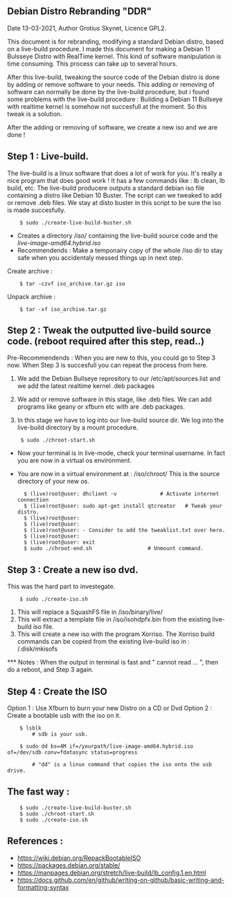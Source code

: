 ## Debian Distro Rebranding "DDR" 

Date 13-03-2021, Author Grotius Skynet, Licence GPL2.

This document is for rebranding, modifying a standard Debian distro, based on a live-build procedure.
I made this document for making a Debian 11 Bulsseye Distro with RealTime kernel.
This kind of software manipulation is time consuming. This process can take up to several hours.

After this live-build, tweaking the source code of the Debian distro is done by adding or remove software to your needs.
This adding or removing of software can normally be done by the live-build procedure, but i found some problems with
the live-build procedure : Building a Debian 11 Bullseye with realtime kernel is somehow not succesfull at the moment.
So this tweak is a solution. 

After the adding or removing of software, we create a new iso and we are done !


## Step 1 : Live-build.

The live-build is a linux software that does a lot of work for you. It's really a nice program that does good work !
It has a few commands like : lb clean, lb build, etc.
The live-build producere outputs a standard debian iso file containing a distro like Debian 10 Buster.
The script can we tweaked to add or remove .deb files.
We stay at disto buster in this script to be sure the iso is made succesfully.

		$ sudo ./create-live-build-buster.sh

- Creates a directory /iso/ containing the live-build source code and the *live-image-amd64.hybrid.iso*
- Recommendends : Make a temponairy copy of the whole /iso dir to stay safe when you accidentaly messed things up in next step.

Create archive : 	

		$ tar -czvf iso_archive.tar.gz iso

Unpack archive : 

		$ tar -xf iso_archive.tar.gz
	
	
## Step 2 : Tweak the outputted live-build source code. (reboot required after this step, read..)

Pre-Recommendends : When you are new to this, you could go to Step 3 now. When Step 3 is succesfull you can repeat the process from here.

1. We add the Debian Bullseye reprository to our /etc/apt/sources.list and we add the latest realtime kernel .deb packages
2. We add or remove software in this stage, like .deb files. We can add programs like geany or xfburn etc with are .deb packages.
3. In this stage we have to log into our live-build source dir. We log into the live-build directory by a mount procedure.

		$ sudo ./chroot-start.sh

- Now your terminal is in live-mode, check your terminal username. In fact you are now in a virtual os environment. 
- You are now in a virtual environment at : /iso/chroot/ This is the source directory of your new os.

		$ (live)root@user: dhclient -v 				# Activate internet connection
		$ (live)root@user: sudo apt-get install qtcreator  	# Tweak your distro.
		$ (live)root@user:
		$ (live)root@user:
		$ (live)root@user: - Consider to add the tweaklist.txt over here.  
		$ (live)root@user:
		$ (live)root@user: exit
		$ sudo ./chroot-end.sh					# Unmount command.
	
## Step 3 : Create a new iso dvd.	
	
This was the hard part to investegate.

		$ sudo ./create-iso.sh

1. This will replace a SquashFS file in /iso/binary/live/
2. This will extract a template file in /iso/isohdpfx.bin from the existing live-build iso file.
3. This will create a new iso with the program Xorriso. The Xorriso build commands can be copied from the existing live-build iso in : /.disk/mkisofs


*** Notes : When the output in terminal is fast and " cannot read ... ", then do a reboot, and Step 3 again.


		
## Step 4 : Create the ISO

Option 1 : Use Xfburn to burn your new Distro on a CD or Dvd
Option 2 : Create a bootable usb with the iso on it.

	

		$ lsblk 	
			# sdb is your usb.					
			
		$ sudo dd bs=4M if=/yourpath/live-image-amd64.hybrid.iso of=/dev/sdb conv=fdatasync status=progress
			
			# "dd" is a linux command that copies the iso onto the usb drive.


## The fast way :

		$ sudo ./create-live-build-buster.sh
		$ sudo ./chroot-start.sh
		$ sudo ./create-iso.sh


## References :
- https://wiki.debian.org/RepackBootableISO
- https://packages.debian.org/stable/
- https://manpages.debian.org/stretch/live-build/lb_config.1.en.html
- https://docs.github.com/en/github/writing-on-github/basic-writing-and-formatting-syntax








